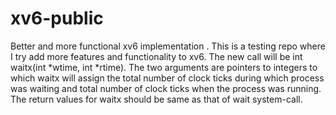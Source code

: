 # xv6-public
Better and more functional xv6 implementation . This is a testing repo where I try add more features and functionality to xv6.
The new call will be int waitx(int *wtime, int *rtime). The two arguments are pointers to integers to which waitx will assign the total number of clock ticks during which process was waiting and total number of clock ticks when the process was running. The return values for waitx should be same as that of wait system-call.
